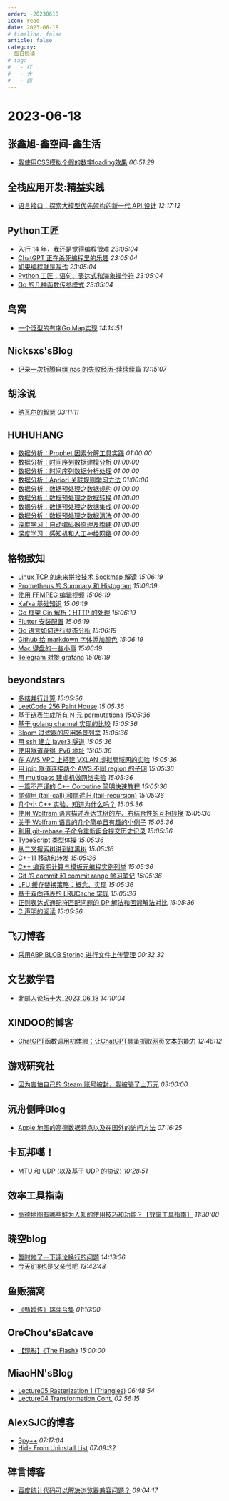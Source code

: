 ```yaml
---
order: -20230618
icon: read
date: 2023-06-18
# timeline: false
article: false
category:
- 每日悦读
# tag:
#   - 红
#   - 大
#   - 圆
---
```


# 2023-06-18 
## 张鑫旭-鑫空间-鑫生活<span></span>
* [我使用CSS模拟个假的数字loading效果](https://www.zhangxinxu.com/wordpress/2023/06/css-text-number-loading/) *06:51:29* 
## 全栈应用开发:精益实践<span></span>
* [语言接口：探索大模型优先架构的新一代 API 设计](http://www.phodal.com/blog/language-api-llm-first-api/) *12:17:12* 
## Python工匠<span></span>
* [入行 14 年，我还是觉得编程很难](https://www.piglei.com/articles/programming-is-still-hard-after-14-years/) *23:05:04* 
* [ChatGPT 正在杀死编程里的乐趣](https://www.piglei.com/articles/chatgpt-and-how-we-programming/) *23:05:04* 
* [如果编程就是写作](https://www.piglei.com/articles/if-programming-is-writing/) *23:05:04* 
* [Python 工匠：语句、表达式和海象操作符](https://www.piglei.com/articles/stmt-expr-and-walrus-operator/) *23:05:04* 
* [Go 的几种函数传参模式](https://www.piglei.com/articles/go-func-argument-patterns/) *23:05:04* 
## 鸟窝<span></span>
* [一个泛型的有序Go Map实现](https://colobu.com/2023/06/18/a-generic-sortedmap-in-go/) *14:14:51* 
## Nicksxs'sBlog<span></span>
* [记录一次折腾自组 nas 的失败经历-续续续篇](https://nicksxs.me/2023/06/18/%E8%AE%B0%E5%BD%95%E4%B8%80%E6%AC%A1%E6%8A%98%E8%85%BE%E8%87%AA%E7%BB%84-nas-%E7%9A%84%E5%A4%B1%E8%B4%A5%E7%BB%8F%E5%8E%86-%E7%BB%AD%E7%BB%AD%E7%BB%AD%E7%AF%87/) *13:15:07* 
## 胡涂说<span></span>
* [纳瓦尔的智慧](https://hutusi.com/articles/naval) *03:11:11* 
## HUHUHANG<span></span>
* [数据分析：Prophet 因素分解工具实践](https://huhuhang.com/post/machine-learning/dm-tutorials/prophet-factor-decomposition-tool-practice) *01:00:00* 
* [数据分析：时间序列数据建模分析](https://huhuhang.com/post/machine-learning/dm-tutorials/time-series-data-modeling-and-analysis) *01:00:00* 
* [数据分析：时间序列数据分析处理](https://huhuhang.com/post/machine-learning/dm-tutorials/time-series-data-analysis-and-processing) *01:00:00* 
* [数据分析：Apriori 关联规则学习方法](https://huhuhang.com/post/machine-learning/dm-tutorials/apriori-association-rule-learning-method) *01:00:00* 
* [数据分析：数据预处理之数据规约](https://huhuhang.com/post/machine-learning/dm-tutorials/data-standardization-in-data-preprocessing) *01:00:00* 
* [数据分析：数据预处理之数据转换](https://huhuhang.com/post/machine-learning/dm-tutorials/data-conversion-in-data-preprocessing) *01:00:00* 
* [数据分析：数据预处理之数据集成](https://huhuhang.com/post/machine-learning/dm-tutorials/data-integration-in-data-preprocessing) *01:00:00* 
* [数据分析：数据预处理之数据清洗](https://huhuhang.com/post/machine-learning/dm-tutorials/data-cleaning-in-data-preprocessing) *01:00:00* 
* [深度学习：自动编码器原理及构建](https://huhuhang.com/post/machine-learning/dl-tutorials/principles-and-construction-of-autoencoders) *01:00:00* 
* [深度学习：感知机和人工神经网络](https://huhuhang.com/post/machine-learning/dl-tutorials/perceptron-and-artificial-neural-networks) *01:00:00* 
## 格物致知<span></span>
* [Linux TCP 的未来拼接技术 Sockmap 解读](https://liqiang.io/post/sockmap-in-linux-explain) *15:06:19* 
* [Prometheus 的 Summary 和 Histogram](https://liqiang.io/post/summary-and-histogram-in-prometheus-zh) *15:06:19* 
* [使用 FFMPEG 编辑视频](https://liqiang.io/post/edit-videos-with-ffmpeg-command-64584f81) *15:06:19* 
* [Kafka 基础知识](https://liqiang.io/post/learning-note-for-kafka-01) *15:06:19* 
* [Go 框架 Gin 解析：HTTP 的处理](https://liqiang.io/post/gin-how-router-and-middleware-works-9644c966) *15:06:19* 
* [Flutter 安装配置](https://liqiang.io/post/install-and-configure-flutter-df48052a) *15:06:19* 
* [Go 语言如何进行竞态分析](https://liqiang.io/post/how-golang-detect-data-race) *15:06:19* 
* [Github 给 markdown 字体添加颜色](https://liqiang.io/post/font-color-for-github-markdown-font-875a5622) *15:06:19* 
* [Mac 键盘的一些小事](https://liqiang.io/post/something-about-mac-keyboard) *15:06:19* 
* [Telegram 对接 grafana](https://liqiang.io/post/integrate-with-telegram-and-grafana) *15:06:19* 
## beyondstars<span></span>
* [多核并行计算](https://www.notion.so/a6fd2feb9a7445b2a1657a8c90ad9258) *15:05:36* 
* [LeetCode 256 Paint House](https://www.notion.so/LeetCode-256-Paint-House-0f832cc3e3ed407391750380bbbbb247) *15:05:36* 
* [基于链表生成所有 N 元 permutations](https://www.notion.so/N-permutations-4a27cfbf1e1942be982fcc8d1f0e4336) *15:05:36* 
* [基于 golang channel 实现的比较](https://www.notion.so/golang-channel-f9d43933c78b4b85ab2459c13f023497) *15:05:36* 
* [Bloom 过滤器的应用场景列举](https://www.notion.so/Bloom-8328fd1076ed42988ecfb7a5ab2ba213) *15:05:36* 
* [用 ssh 建立 layer3 隧道](https://www.notion.so/ssh-layer3-cdc455168b4249e2a29a9093d8dbdf86) *15:05:36* 
* [使用隧道获得 IPv6 地址](https://www.notion.so/IPv6-1536837919754b42af15f0c7c23970f6) *15:05:36* 
* [在 AWS VPC 上搭建 VXLAN 虚拟局域网的实验](https://www.notion.so/AWS-VPC-VXLAN-057d91d782554de899afde3315d11c32) *15:05:36* 
* [用 ipip 隧道连接两个 AWS 不同 region 的子网](https://www.notion.so/ipip-AWS-region-d1af856f54eb497b9552079ffb5266d3) *15:05:36* 
* [用 multipass 建虚机做网络实验](https://www.notion.so/multipass-2395ceed1645491ead65bb8f52a7b07a) *15:05:36* 
* [一篇不严谨的 C++ Coroutine 简明快速教程](https://www.notion.so/C-Coroutine-68692896052a4a1296ee98150e5e7f89) *15:05:36* 
* [尾调用 (tail-call) 和尾递归 (tail-recursion)](https://www.notion.so/tail-call-tail-recursion-55028db0dd3e4f8cbf4bf1a349b26c74) *15:05:36* 
* [几个小 C++ 实验，知道为什么吗？](https://www.notion.so/C-c23eaa54792e4689887a36351b1e2a65) *15:05:36* 
* [使用 Wolfram 语言描述表达式树的左、右结合性的互相转换](https://www.notion.so/Wolfram-d60c2b3b7dfd4b998ac7512d2a6686a2) *15:05:36* 
* [关于 Wolfram 语言的几个简单且有趣的小例子](https://www.notion.so/Wolfram-f543c279198741efa010710287690e77) *15:05:36* 
* [利用 git-rebase 子命令重新组合提交历史记录](https://www.notion.so/git-rebase-057f82d44b2f41098522b57a0efe3404) *15:05:36* 
* [TypeScript 类型体操](https://www.notion.so/TypeScript-c3a034e447904ab998e3e1f2197eda94) *15:05:36* 
* [从二叉搜索树讲到红黑树](https://www.notion.so/e0ec23007e0e43f4a9a65a4aa2d6a87f) *15:05:36* 
* [C++11 移动和转发](https://www.notion.so/C-11-048543e70dfe478f9f97e3208633c0d3) *15:05:36* 
* [C++ 编译期计算与模板元编程实例列举](https://www.notion.so/C-939394f0f7914a598658ad834c5b50ab) *15:05:36* 
* [Git 的 commit 和 commit range 学习笔记](https://www.notion.so/Git-commit-commit-range-e2561c9d88c041b6ad45f0589d136be3) *15:05:36* 
* [LFU 缓存替换策略：概念、实现](https://www.notion.so/LFU-b077768e279c4d339901aac07e384d5c) *15:05:36* 
* [基于双向链表的 LRUCache 实现](https://www.notion.so/LRUCache-cbc91d54f84f41e29ac3efcaed1e0ac1) *15:05:36* 
* [正则表达式通配符匹配问题的 DP 解法和回溯解法对比](https://www.notion.so/DP-a47000bee0a74f36bbfe8515dd409ba5) *15:05:36* 
* [C 声明的阅读](https://www.notion.so/C-493c63d36190434aa87290a498e0aea9) *15:05:36* 
## 飞刀博客<span></span>
* [采用ABP BLOB Storing 进行文件上传管理](https://www.feidaoboke.com/post/use-abp-blob-storing-manage-file.html) *00:32:32* 
## 文艺数学君<span></span>
* [北邮人论坛十大_2023_06_18](https://mathpretty.com/16009.html) *14:10:04* 
## XINDOO的博客<span></span>
* [ChatGPT函数调用初体验：让ChatGPT具备抓取网页文本的能力](https://zxs.io/article/1925) *12:48:12* 
## 游戏研究社<span></span>
* [因为害怕自己的 Steam 账号被封，我被骗了上万元](https://www.yystv.cn/p/10918) *03:00:00* 
## 沉舟侧畔Blog<span></span>
* [Apple 地图的高德数据特点以及在国外的访问方法](https://springwood.me/apple-map-china-data/) *07:16:25* 
## 卡瓦邦噶！<span></span>
* [MTU 和 UDP (以及基于 UDP 的协议)](https://www.kawabangga.com/posts/5160) *10:28:51* 
## 效率工具指南<span></span>
* [高德地图有哪些鲜为人知的使用技巧和功能？【效率工具指南】](https://penghh.fun/2023/06/18/2023-6-18-gaodemap/) *11:30:00* 
## 晓空blog<span></span>
* [暂时修了一下评论换行的问题](https://blog.moeworld.tech/2023/06/18/%e6%9a%82%e6%97%b6%e4%bf%ae%e4%ba%86%e4%b8%80%e4%b8%8b%e8%af%84%e8%ae%ba%e6%8d%a2%e8%a1%8c%e7%9a%84%e9%97%ae%e9%a2%98/) *14:13:36* 
* [今天618也是父亲节呢](https://blog.moeworld.tech/2023/06/18/%e4%bb%8a%e5%a4%a9618%e4%b9%9f%e6%98%af%e7%88%b6%e4%ba%b2%e8%8a%82%e5%91%a2/) *13:42:48* 
## 鱼贩猫窝<span></span>
* [《甄嬛传》瑞萍合集](https://www.nekow.cn/index.php/archives/42/) *01:16:00* 
## OreChou'sBatcave<span></span>
* [【观影】《The Flash》](https://orechou.live/life/movie/the-flash/) *15:00:00* 
## MiaoHN'sBlog<span></span>
* [Lecture05 Rasterization 1 (Triangles)](http://miaohn.github.io/posts/games101/lecture05/) *06:48:54* 
* [Lecture04 Transformation Cont.](http://miaohn.github.io/posts/games101/lecture04/) *02:56:15* 
## AlexSJC的博客<span></span>
* [Spy++](https://blog.c3c.one/archives/1044) *07:17:04* 
* [Hide From Uninstall List](https://blog.c3c.one/archives/1034) *07:09:32* 
## 碎言博客<span></span>
* [百度统计代码可以解决浏览器兼容问题？](https://suiyan.cc/2023/20230618090417.html) *09:04:17* 
